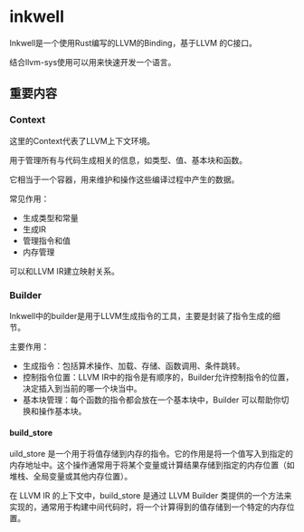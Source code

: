 # inkwell
Inkwell是一个使用Rust编写的LLVM的Binding，基于LLVM 的C接口。

结合llvm-sys使用可以用来快速开发一个语言。

## 重要内容

### Context

这里的Context代表了LLVM上下文环境。

用于管理所有与代码生成相关的信息，如类型、值、基本块和函数。

它相当于一个容器，用来维护和操作这些编译过程中产生的数据。

常见作用：
- 生成类型和常量
- 生成IR
- 管理指令和值
- 内存管理

可以和LLVM IR建立映射关系。

### Builder
Inkwell中的builder是用于LLVM生成指令的工具，主要是封装了指令生成的细节。

主要作用：
- 生成指令：包括算术操作、加载、存储、函数调用、条件跳转。
- 控制指令位置：LLVM IR中的指令是有顺序的，Builder允许控制指令的位置，决定插入到当前的哪一个块当中。
- 基本块管理：每个函数的指令都会放在一个基本块中，Builder 可以帮助你切换和操作基本块。

#### build_store

uild_store 是一个用于将值存储到内存的指令。它的作用是将一个值写入到指定的内存地址中。这个操作通常用于将某个变量或计算结果存储到指定的内存位置（如堆栈、全局变量或其他内存位置）。

在 LLVM IR 的上下文中，build_store 是通过 LLVM Builder 类提供的一个方法来实现的，通常用于构建中间代码时，将一个计算得到的值存储到一个特定的内存位置。
